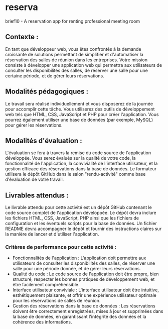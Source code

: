 # reserva
brief10 - A reservation app for renting professional meeting room

## Contexte :
En tant que développeur web, vous êtes confrontés à la demande croissante de solutions permettant de simplifier et d'automatiser la réservation des salles de réunion dans les entreprises. Votre mission consiste à développer une application web qui permettra aux utilisateurs de consulter les disponibilités des salles, de réserver une salle pour une certaine période, et de gérer leurs réservations.

## Modalités pédagogiques :
Le travail sera réalisé individuellement et vous disposerez de la journée pour accomplir cette tâche. Vous utiliserez des outils de développement web tels que HTML, CSS, JavaScript et PHP pour créer l'application. Vous pourrez également utiliser une base de données (par exemple, MySQL) pour gérer les réservations.

## Modalités d'évaluation :
L'évaluation se fera à travers la remise du code source de l'application développée. Vous serez évalués sur la qualité de votre code, la fonctionnalité de l'application, la convivialité de l'interface utilisateur, et la gestion efficace des réservations dans la base de données. Le formateur utilisera le dépôt GitHub dans le salon "rendu-activité" comme base d'évaluation de votre travail.

## Livrables attendus :
Le livrable attendu pour cette activité est un dépôt GitHub contenant le code source complet de l'application développée. Le dépôt devra inclure les fichiers HTML, CSS, JavaScript, PHP ainsi que les fichiers de configuration et les éventuels scripts pour la base de données. Un fichier README devra accompagner le dépôt et fournir des instructions claires sur la manière de lancer et d'utiliser l'application.

### Critères de performance pour cette activité :
* Fonctionnalités de l'application : L'application doit permettre aux utilisateurs de consulter les disponibilités des salles, de réserver une salle pour une période donnée, et de gérer leurs réservations.
* Qualité du code : Le code source de l'application doit être propre, bien structuré, respecter les bonnes pratiques de développement web, et être facilement compréhensible.
* Interface utilisateur conviviale : L'interface utilisateur doit être intuitive, esthétiquement plaisante, et offrir une expérience utilisateur optimale pour les réservations de salles de réunion.
* Gestion des réservations dans la base de données : Les réservations doivent être correctement enregistrées, mises à jour et supprimées dans la base de données, en garantissant l'intégrité des données et la cohérence des informations.
